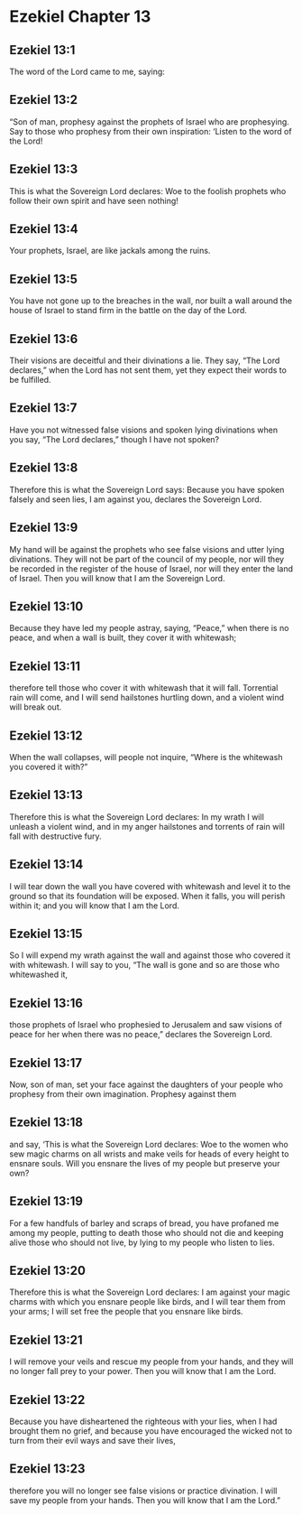 # Ezekiel Chapter 13

## Ezekiel 13:1
The word of the Lord came to me, saying:

## Ezekiel 13:2
“Son of man, prophesy against the prophets of Israel who are prophesying. Say to those who prophesy from their own inspiration: ‘Listen to the word of the Lord!

## Ezekiel 13:3
This is what the Sovereign Lord declares: Woe to the foolish prophets who follow their own spirit and have seen nothing!

## Ezekiel 13:4
Your prophets, Israel, are like jackals among the ruins.

## Ezekiel 13:5
You have not gone up to the breaches in the wall, nor built a wall around the house of Israel to stand firm in the battle on the day of the Lord.

## Ezekiel 13:6
Their visions are deceitful and their divinations a lie. They say, “The Lord declares,” when the Lord has not sent them, yet they expect their words to be fulfilled.

## Ezekiel 13:7
Have you not witnessed false visions and spoken lying divinations when you say, “The Lord declares,” though I have not spoken?

## Ezekiel 13:8
Therefore this is what the Sovereign Lord says: Because you have spoken falsely and seen lies, I am against you, declares the Sovereign Lord.

## Ezekiel 13:9
My hand will be against the prophets who see false visions and utter lying divinations. They will not be part of the council of my people, nor will they be recorded in the register of the house of Israel, nor will they enter the land of Israel. Then you will know that I am the Sovereign Lord.

## Ezekiel 13:10
Because they have led my people astray, saying, “Peace,” when there is no peace, and when a wall is built, they cover it with whitewash;

## Ezekiel 13:11
therefore tell those who cover it with whitewash that it will fall. Torrential rain will come, and I will send hailstones hurtling down, and a violent wind will break out.

## Ezekiel 13:12
When the wall collapses, will people not inquire, “Where is the whitewash you covered it with?”

## Ezekiel 13:13
Therefore this is what the Sovereign Lord declares: In my wrath I will unleash a violent wind, and in my anger hailstones and torrents of rain will fall with destructive fury.

## Ezekiel 13:14
I will tear down the wall you have covered with whitewash and level it to the ground so that its foundation will be exposed. When it falls, you will perish within it; and you will know that I am the Lord.

## Ezekiel 13:15
So I will expend my wrath against the wall and against those who covered it with whitewash. I will say to you, “The wall is gone and so are those who whitewashed it,

## Ezekiel 13:16
those prophets of Israel who prophesied to Jerusalem and saw visions of peace for her when there was no peace,” declares the Sovereign Lord.

## Ezekiel 13:17
Now, son of man, set your face against the daughters of your people who prophesy from their own imagination. Prophesy against them

## Ezekiel 13:18
and say, ‘This is what the Sovereign Lord declares: Woe to the women who sew magic charms on all wrists and make veils for heads of every height to ensnare souls. Will you ensnare the lives of my people but preserve your own?

## Ezekiel 13:19
For a few handfuls of barley and scraps of bread, you have profaned me among my people, putting to death those who should not die and keeping alive those who should not live, by lying to my people who listen to lies.

## Ezekiel 13:20
Therefore this is what the Sovereign Lord declares: I am against your magic charms with which you ensnare people like birds, and I will tear them from your arms; I will set free the people that you ensnare like birds.

## Ezekiel 13:21
I will remove your veils and rescue my people from your hands, and they will no longer fall prey to your power. Then you will know that I am the Lord.

## Ezekiel 13:22
Because you have disheartened the righteous with your lies, when I had brought them no grief, and because you have encouraged the wicked not to turn from their evil ways and save their lives,

## Ezekiel 13:23
therefore you will no longer see false visions or practice divination. I will save my people from your hands. Then you will know that I am the Lord.”
